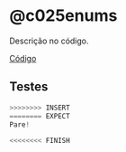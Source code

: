 # @c025enums

Descrição no código.

[Código](https://github.com/qxcodefup/arcade/blob/master/base/c025enums/.cache/draft.c)

## Testes

```py
>>>>>>>> INSERT
======== EXPECT
Pare!

<<<<<<<< FINISH
```
